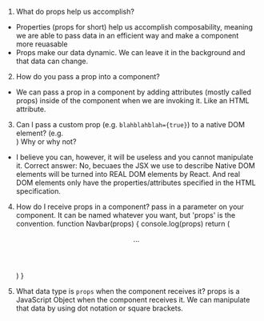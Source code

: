 1. What do props help us accomplish?
- Properties (props for short) help us accomplish composability, meaning we are able to pass data in an efficient way and make a component more reuasable
- Props make our data dynamic. We can leave it in the background and that data can change.  


2. How do you pass a prop into a component?
- We can pass a prop in a component by adding attributes (mostly called props) inside of the component when we are invoking it. Like an HTML attribute. 



3. Can I pass a custom prop (e.g. `blahblahblah={true}`) to a native
   DOM element? (e.g. <div blahblahblah={true}>) Why or why not?
- I believe you can, however, it will be useless and you cannot manipulate it. 
Correct answer: No, becuaes the JSX we use to describe Native DOM elements will be turned into REAL DOM elements by React. And real DOM elements only have the properties/attributes specified in the HTML specification.

4. How do I receive props in a component?
pass in a parameter on your component. It can be named whatever you want, but 'props' is the convention.
function Navbar(props) { 
    console.log(props)
    return (
        <header>
            ...
        </header>
    )
}


5. What data type is `props` when the component receives it?
props is a JavaScript Object when the component receives it. We can manipulate that data by using dot notation or square brackets. 